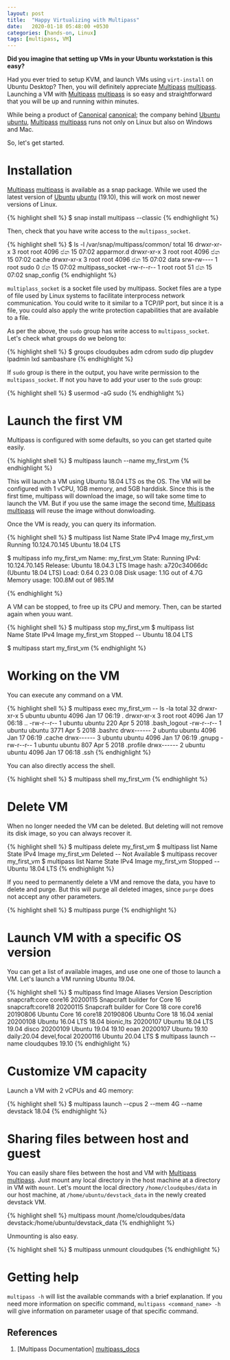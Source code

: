 ```yaml
---
layout: post
title:  "Happy Virtualizing with Multipass"
date:   2020-01-18 05:48:00 +0530
categories: [hands-on, Linux]
tags: [multipass, VM]
---
```


**Did you imagine that setting up VMs in your Ubuntu workstation is this easy?**

Had you ever tried to setup KVM, and launch VMs using `virt-install` on Ubuntu Desktop? Then, you will definitely appreciate [Multipass] [multipass]. Launching a VM with [Multipass] [multipass] is so easy and straightforward that you will be up and running within minutes.

While being a product of [Canonical] [canonical]; the company behind [Ubuntu] [ubuntu], [Multipass] [multipass] runs not only on Linux but also on Windows and Mac. 

So, let's get started.

# Installation 

[Multipass] [multipass] is available as a snap package. While we used the latest version of [Ubuntu] [ubuntu] (19.10), this will work on most newer versions of Linux.

{% highlight shell %}
$ snap install multipass --classic
{% endhighlight %} 

Then, check that you have write access to the `multipass_socket`.

{% highlight shell %}
$ ls -l /var/snap/multipass/common/
total 16
drwxr-xr-x 3 root root 4096 ජන   15 07:02 apparmor.d
drwxr-xr-x 3 root root 4096 ජන   15 07:02 cache
drwxr-xr-x 3 root root 4096 ජන   15 07:02 data
srw-rw---- 1 root sudo    0 ජන   15 07:02 multipass_socket
-rw-r--r-- 1 root root   51 ජන   15 07:02 snap_config
 {% endhighlight %} 

`multiplass_socket` is a socket file used by multipass. Socket files are a type of file used by Linux systems to facilitate interprocess network communication. You could write to it similar to a TCP/IP port, but since it is a file, you could also apply the write protection capabilities that are available to a file.

As per the above, the `sudo` group has write access to `multipass_socket`. Let's check what groups do we belong to:

{% highlight shell %}
$ groups
cloudqubes adm cdrom sudo dip plugdev lpadmin lxd sambashare
{% endhighlight %}

If `sudo` group is there in the output, you have write permission to the `multipass_socket`. If not you have to add your user to the `sudo` group:

{% highlight shell %}
$ usermod -aG sudo <username>
{% endhighlight %}

# Launch the first VM

Multipass is configured with some defaults, so you can get started quite easily.

{% highlight shell %}
$ multipass launch --name my_first_vm
{% endhighlight %} 

This will launch a VM using Ubuntu 18.04 LTS os the OS. The VM will be configured with 1 vCPU, 1GB memory, and 5GB harddisk. Since this is the first time, multipass will download the image, so will take some time to launch the VM. But if you use the same image the second time, [Multipass] [multipass] will reuse the image without donwloading.

Once the VM is ready, you can query its information.

{% highlight shell %}
$ multipass list
Name                    State             IPv4             Image
my_first_vm             Running           10.124.70.145    Ubuntu 18.04 LTS

$ multipass info my_first_vm
Name:           my_first_vm
State:          Running
IPv4:           10.124.70.145
Release:        Ubuntu 18.04.3 LTS
Image hash:     a720c34066dc (Ubuntu 18.04 LTS)
Load:           0.64 0.23 0.08
Disk usage:     1.1G out of 4.7G
Memory usage:   100.8M out of 985.1M

{% endhighlight %} 

A VM can be stopped, to free up its CPU and memory. Then, can be started again when youu want.

{% highlight shell %}
$ multipass stop my_first_vm
$ multipass list                                  
Name                    State             IPv4             Image
my_first_vm             Stopped           --               Ubuntu 18.04 LTS

$ multipass start my_first_vm
{% endhighlight %} 

# Working on the VM

You can execute any command on a VM.

{% highlight shell %}
$ multipass exec my_first_vm -- ls -la
total 32
drwxr-xr-x 5 ubuntu ubuntu 4096 Jan 17 06:19 .
drwxr-xr-x 3 root   root   4096 Jan 17 06:18 ..
-rw-r--r-- 1 ubuntu ubuntu  220 Apr  5  2018 .bash_logout
-rw-r--r-- 1 ubuntu ubuntu 3771 Apr  5  2018 .bashrc
drwx------ 2 ubuntu ubuntu 4096 Jan 17 06:19 .cache
drwx------ 3 ubuntu ubuntu 4096 Jan 17 06:19 .gnupg
-rw-r--r-- 1 ubuntu ubuntu  807 Apr  5  2018 .profile
drwx------ 2 ubuntu ubuntu 4096 Jan 17 06:18 .ssh
{% endhighlight %}

You can also directly access the shell.

{% highlight shell %}
$ multipass shell my_first_vm
{% endhighlight %}


# Delete VM

When no longer needed the VM can be deleted. But deleting will not remove its disk image, so you can always recover it.

{% highlight shell %}
$ multipass delete my_first_vm
$ multipass list
Name                    State             IPv4             Image
my_first_vm             Deleted           --               Not Available
$ multipass recover my_first_vm
$ multipass list
Name                    State             IPv4             Image
my_first_vm             Stopped           --               Ubuntu 18.04 LTS
{% endhighlight %}

If you need to permanently delete a VM and remove the data, you have to delete and purge. But this will purge all deleted images, since `purge` does not accept any other parameters.

{% highlight shell %}
$ multipass purge
{% endhighlight %}

# Launch VM with a specific OS version

You can get a list of available images, and use one one of those to launch a VM. Let's launch a VM running Ubuntu 19.04.

{% highlight shell %}
$ multipass find
Image                   Aliases           Version          Description
snapcraft:core          core16            20200115         Snapcraft builder for Core 16
snapcraft:core18                          20200115         Snapcraft builder for Core 18
core                    core16            20190806         Ubuntu Core 16
core18                                    20190806         Ubuntu Core 18
16.04                   xenial            20200108         Ubuntu 16.04 LTS
18.04                   bionic,lts        20200107         Ubuntu 18.04 LTS
19.04                   disco             20200109         Ubuntu 19.04
19.10                   eoan              20200107         Ubuntu 19.10
daily:20.04             devel,focal       20200116         Ubuntu 20.04 LTS
$ multipass launch --name cloudqubes 19.10
{% endhighlight %}

# Customize VM capacity

Launch a VM with 2 vCPUs and 4G memory:

{% highlight shell %}
$ multipass launch --cpus 2 --mem 4G --name devstack 18.04
{% endhighlight %}

# Sharing files between host and guest

You can easily share files between the host and VM with [Multipass] [multipass]. Just mount any local directory in the host machine at a directory in VM with `mount`. Let's mount the local directory `/home/cloudqubes/data` in our host machine, at `/home/ubuntu/devstack_data` in the newly created devstack VM.

{% highlight shell %}
multipass mount /home/cloudqubes/data devstack:/home/ubuntu/devstack_data
{% endhighlight %}

Unmounting is also easy.

{% highlight shell %}
$ multipass unmount cloudqubes
{% endhighlight %}

# Getting help

`multipass -h` will list the available commands with a brief explanation. If you need more information on specific command, `multipass <command_name> -h` will give information on parameter usage of that specific command.

## References

1. [Multipass Documentation] [multipass_docs]

[multipass]: https://multipass.run/
[ubuntu]: https://ubuntu.com/
[canonical]: https://canonical.com/
[multipass_docs]: https://multipass.run/docs